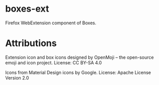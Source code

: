 # boxes-ext

Firefox WebExtension component of Boxes.

# Attributions

Extension icon and box icons designed by OpenMoji – the open-source emoji and icon project. License: CC BY-SA 4.0

Icons from Material Design icons by Google. License: Apache License Version 2.0